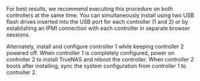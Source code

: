 &NewLine;

For best results, we recommend executing this procedure on both controllers at the same time.
You can simultaneously install using two USB flash drives inserted into the USB port for each controller (1 and 2) or by establishing an IPMI connection with each controller in separate browser sessions.

Alternately, install and configure controller 1 while keeping controller 2 powered off.
When controller 1 is completely configured, power on controller 2 to install TrueNAS and reboot the controller.
When controller 2 boots after installing, sync the system configuration from controller 1 to controller 2.